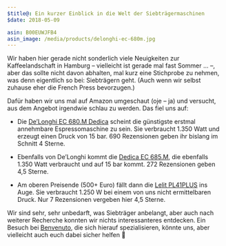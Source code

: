 ```yaml
---
$title@: Ein kurzer Einblick in die Welt der Siebträgermaschinen
$date: 2018-05-09

asin: B00EUWJFB4
asin_image: /media/products/delonghi-ec-680m.jpg
---
```


Wir haben hier gerade nicht sonderlich viele Neuigkeiten zur Kaffeelandschaft in Hamburg – vielleicht ist gerade mal fast Sommer&nbsp;… –, aber das sollte nicht davon abhalten, mal kurz eine Stichprobe zu nehmen, was denn eigentlich so bei: Siebträgern geht. (Auch wenn wir selbst zuhause eher die French Press bevorzugen.)

Dafür haben wir uns mal auf Amazon umgeschaut (oje – ja) und versucht, aus dem Angebot irgendwie schlau zu werden. Das fiel uns auf:

* Die [De’Longhi EC 680.M Dedica](https://www.amazon.de/dp/B00EUWJFB4/?tag=hhk-21) scheint die günstigste erstmal annehmbare Espressomaschine zu sein. Sie verbraucht 1.350 Watt und erzeugt einen Druck von 15 bar. 690 Rezensionen geben ihr bislang im Schnitt 4 Sterne.

* Ebenfalls von De’Longhi kommt die [Dedica EC 685.M](https://www.amazon.de/dp/B06WGTZ874/?tag=hhk-21), die ebenfalls 1.350 Watt verbraucht und auf 15 bar kommt. 272 Rezensionen geben 4,5 Sterne.

* Am oberen Preisende (500+ Euro) fällt dann die [Lelit PL41PLUS](https://www.amazon.de/dp/B00L2BN0GW/?tag=hhk-21) ins Auge. Sie verbraucht 1.250&nbsp;W bei einem von uns nicht ermittelbaren Druck. Nur 7 Rezensionen vergeben hier 4,5 Sterne.

Wir sind sehr, sehr unbedarft, was Siebträger anbelangt, aber auch nach weiterer Recherche konnten wir nichts interessanteres entdecken. Ein Besuch bei [Benvenuto]([url('/content/cafes/benvenuto.md')]), die sich hierauf spezialisieren, könnte uns, aber vielleicht auch euch dabei sicher helfen 😬